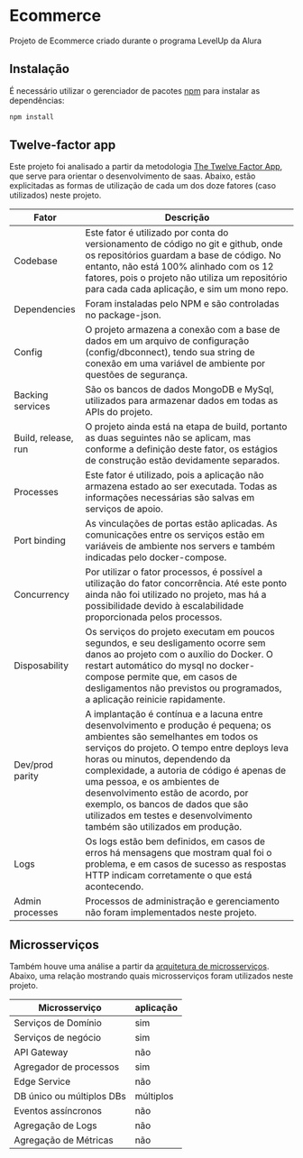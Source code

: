 # Ecommerce
Projeto de Ecommerce criado durante o programa LevelUp da Alura

## Instalação

É necessário utilizar o gerenciador de pacotes [npm](https://www.npmjs.com/) para instalar as dependências:
```bash
npm install
```

## Twelve-factor app

Este projeto foi analisado a partir da metodologia [The Twelve Factor App](https://12factor.net/), que serve para orientar o desenvolvimento de saas. Abaixo, estão explicitadas as formas de utilização de cada um dos doze fatores (caso utilizados) neste projeto. 

| Fator | Descrição |
|--------|-------------|
| Codebase | Este fator é utilizado por conta do versionamento de código no git e github, onde os repositórios guardam a base de código. No entanto, não está 100% alinhado com os 12 fatores, pois o projeto não utiliza um repositório para cada cada aplicação, e sim um mono repo.|
| Dependencies | Foram instaladas pelo NPM e são controladas no package-json.|
| Config | O projeto armazena a conexão com a base de dados em um arquivo de configuração (config/dbconnect), tendo sua string de conexão em uma variável de ambiente por questões de segurança.| 
| Backing services | São os bancos de dados MongoDB e MySql, utilizados para armazenar dados em todas as APIs do projeto.|
| Build, release, run | O projeto ainda está na etapa de build, portanto as duas seguintes não se aplicam, mas conforme a definição deste fator, os estágios de construção estão devidamente separados.|
| Processes | Este fator é utilizado, pois a aplicação não armazena estado ao ser executada. Todas as informações necessárias são salvas em serviços de apoio.|
| Port binding | As vinculações de portas estão aplicadas. As comunicações entre os serviços estão em variáveis de ambiente nos servers e também indicadas pelo docker-compose.|
| Concurrency | Por utilizar o fator processos, é possível a utilização do fator concorrência. Até este ponto ainda não foi utilizado no projeto, mas há a possibilidade devido à escalabilidade proporcionada pelos processos.|
| Disposability | Os serviços do projeto executam em poucos segundos, e seu desligamento ocorre sem danos ao projeto com o auxílio do Docker. O restart automático do mysql no docker-compose permite que, em casos de desligamentos não previstos ou programados, a aplicação reinicie rapidamente.|
| Dev/prod parity | A implantação é contínua e a lacuna entre desenvolvimento e produção é pequena; os ambientes são semelhantes em todos os serviços do projeto. O tempo entre deploys leva horas ou minutos, dependendo da complexidade, a autoria de código é apenas de uma pessoa, e os ambientes de desenvolvimento estão de acordo, por exemplo, os bancos de dados que são utilizados em testes e desenvolvimento também são utilizados em produção.|
| Logs | Os logs estão bem definidos, em casos de erros há mensagens que mostram qual foi o problema, e em casos de sucesso as respostas HTTP indicam corretamente o que está acontecendo. |
| Admin processes | Processos de administração e gerenciamento não foram implementados neste projeto.|


## Microsserviços

Também houve uma análise a partir da [arquitetura de microsserviços](https://microservices.io/). Abaixo, uma relação mostrando quais microsserviços foram utilizados neste projeto.

| Microsserviço | aplicação |
|---------------|-----------|
| Serviços de Domínio | sim |
| Serviços de negócio | sim |
| API Gateway | não |
| Agregador de processos | sim |
| Edge Service | não |
| DB único ou múltiplos DBs | múltiplos |
| Eventos ass‌íncronos | não |
| Agregação de Logs | não |
| Agregação de Métricas | não |
